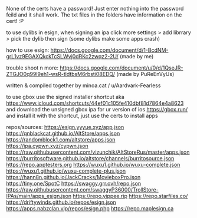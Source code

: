 None of the certs have a password! Just enter nothing into the password feild and it shall work. The txt files in the folders have information on the cert! :P

to use dylibs in esign, when signing an ipa click more settings > add librrary > pick the dylib then sign (some dylibs make some apps crash)


how to use esign: https://docs.google.com/document/d/1-BcdNM-grL1vz9EGAXQkckTcSLWvj0dRKc2zwqz2-2U/ (made by me)

trouble shoot n more: https://docs.google.com/document/u/0/d/1QseJR-ZTGJO0q99l9eh1-wsR-tldtbsM6rbsti08EDQ/ (made by PuReEnVyUs)





written & compiled together by minoa.cat / u/Aardvark-Fearless


to use gbox use the signed installer shortcut aka https://www.icloud.com/shortcuts/44ef01c105fe410dbf81d7864e4a8623 and download the unsigned gbox ipa for ur version of ios https://gbox.run/ and install it with the shortcut, just use the certs to install apps

repos/sources:
https://esign.yyyue.xyz/app.json
https://qnblackcat.github.io/AltStore/apps.json
https://randomblock1.com/altstore/apps.json
https://ipa.cypwn.xyz/cypwn.json
https://raw.githubusercontent.com/vizunchik/AltStoreRus/master/apps.json
https://burritosoftware.github.io/altstore/channels/burritosource.json
https://repo.apptesters.org
https://wuxu1.github.io/wuxu-complete.json
https://wuxu1.github.io/wuxu-complete-plus.json
https://hann8n.github.io/JackCracks/MovieboxPro.json
https://tiny.one/SpotC
https://swaggy.grr.ovh/repo.json
https://raw.githubusercontent.com/swaggyP36000/TrollStore-IPAs/main/apps_esign.json
https://repo.yippee.rip
https://repo.starfiles.co/
https://driftywinds.github.io/repos/esign.json
https://apps.nabzclan.vip/repos/esign.php
https://repo.maplesign.ca
